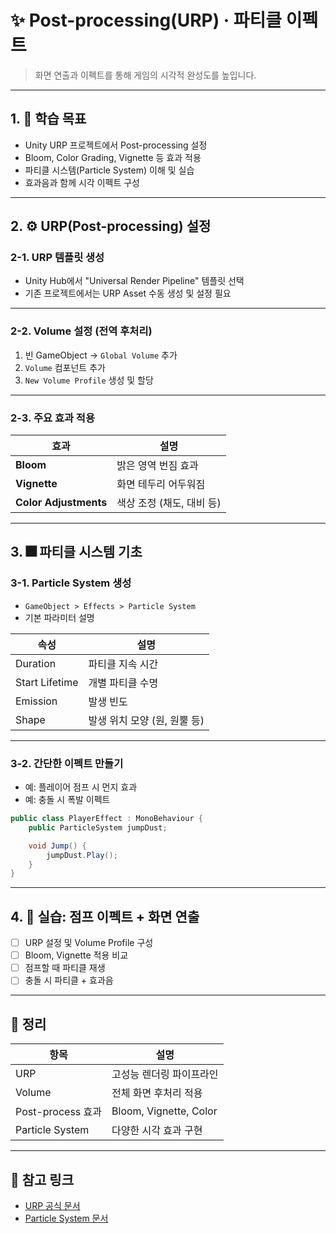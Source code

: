 # ✨ Post-processing(URP) · 파티클 이펙트
> 화면 연출과 이펙트를 통해 게임의 시각적 완성도를 높입니다.

---

## 1. 🎯 학습 목표

- Unity URP 프로젝트에서 Post-processing 설정
- Bloom, Color Grading, Vignette 등 효과 적용
- 파티클 시스템(Particle System) 이해 및 실습
- 효과음과 함께 시각 이펙트 구성

---

## 2. ⚙️ URP(Post-processing) 설정

### 2-1. URP 템플릿 생성

- Unity Hub에서 "Universal Render Pipeline" 템플릿 선택
- 기존 프로젝트에서는 URP Asset 수동 생성 및 설정 필요


---

### 2-2. Volume 설정 (전역 후처리)

1. 빈 GameObject → `Global Volume` 추가
2. `Volume` 컴포넌트 추가
3. `New Volume Profile` 생성 및 할당


---

### 2-3. 주요 효과 적용

| 효과 | 설명 |
|------|------|
| **Bloom** | 밝은 영역 번짐 효과 |
| **Vignette** | 화면 테두리 어두워짐 |
| **Color Adjustments** | 색상 조정 (채도, 대비 등) |

---

## 3. 🎆 파티클 시스템 기초

### 3-1. Particle System 생성

- `GameObject > Effects > Particle System`
- 기본 파라미터 설명

| 속성 | 설명 |
|------|------|
| Duration | 파티클 지속 시간 |
| Start Lifetime | 개별 파티클 수명 |
| Emission | 발생 빈도 |
| Shape | 발생 위치 모양 (원, 원뿔 등) |


---

### 3-2. 간단한 이펙트 만들기

- 예: 플레이어 점프 시 먼지 효과
- 예: 충돌 시 폭발 이펙트

```csharp
public class PlayerEffect : MonoBehaviour {
    public ParticleSystem jumpDust;

    void Jump() {
        jumpDust.Play();
    }
}
```

---

## 4. 🧪 실습: 점프 이펙트 + 화면 연출

- [ ] URP 설정 및 Volume Profile 구성
- [ ] Bloom, Vignette 적용 비교
- [ ] 점프할 때 파티클 재생
- [ ] 충돌 시 파티클 + 효과음

---

## 🧠 정리

| 항목 | 설명 |
|------|------|
| URP | 고성능 렌더링 파이프라인 |
| Volume | 전체 화면 후처리 적용 |
| Post-process 효과 | Bloom, Vignette, Color |
| Particle System | 다양한 시각 효과 구현 |

---

## 🔗 참고 링크

- [URP 공식 문서](https://docs.unity3d.com/6000.2/Documentation/Manual/urp/urp-introduction.html)
- [Particle System 문서](https://docs.unity3d.com/Manual/PartSysReference.html)
